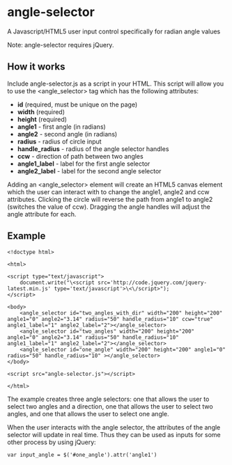 angle-selector
==============

A Javascript/HTML5 user input control specifically for radian angle values

Note: angle-selector requires jQuery.

How it works
-

Include angle-selector.js as a script in your HTML. This script will allow you to use the <angle_selector> tag which has the following attributes:

- **id** (required, must be unique on the page)
- **width** (required)
- **height** (required)
- **angle1** - first angle (in radians)
- **angle2** - second angle (in radians)
- **radius** - radius of circle input
- **handle_radius** - radius of the angle selector handles
- **ccw** - direction of path between two angles
- **angle1_label** - label for the first angle selector
- **angle2_label** - label for the second angle selector

Adding an <angle_selector> element will create an HTML5 canvas element which the user can interact with to change the angle1, angle2 and ccw attributes. Clicking the circle will reverse the path from angle1 to angle2 (switches the value of ccw). Dragging the angle handles will adjust the angle attribute for each.

Example
------

    <!doctype html>

    <html>
    
    <script type="text/javascript">
        document.write("\<script src='http://code.jquery.com/jquery-latest.min.js' type='text/javascript'>\<\/script>");
    </script>
    
    <body>
    	<angle_selector id="two_angles_with_dir" width="200" height="200" angle1="0" angle2="3.14" radius="50" handle_radius="10" ccw="true" angle1_label="1" angle2_label="2"></angle_selector>
    	<angle_selector id="two_angles" width="200" height="200" angle1="0" angle2="3.14" radius="50" handle_radius="10" angle1_label="1" angle2_label="2"></angle_selector>
    	<angle_selector id="one_angle" width="200" height="200" angle1="0" radius="50" handle_radius="10" ></angle_selector>
    </body>
    
    <script src="angle-selector.js"></script>
    
    </html>

The example creates three angle selectors: one that allows the user to select two angles and a direction, one that allows the user to select two angles, and one that allows the user to select one angle. 

When the user interacts with the angle selector, the attributes of the angle selector will update in real time. Thus they can be used as inputs for some other process by using jQuery:

    var input_angle = $('#one_angle').attr('angle1')